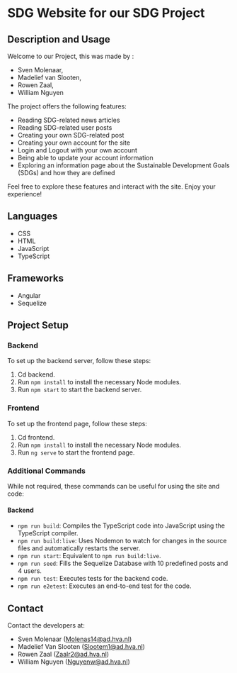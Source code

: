 # SDG Website for our SDG Project

## Description and Usage
Welcome to our Project,
this was made by : 
- Sven Molenaar, 
- Madelief van Slooten, 
- Rowen Zaal, 
- William Nguyen 

The project offers the following features:

- Reading SDG-related news articles
- Reading SDG-related user posts
- Creating your own SDG-related post
- Creating your own account for the site
- Login and Logout with your own account
- Being able to update your account information
- Exploring an information page about the Sustainable Development Goals (SDGs) and how they are defined

Feel free to explore these features and interact with the site. Enjoy your experience!
## Languages
- CSS
- HTML
- JavaScript
- TypeScript

## Frameworks
- Angular
- Sequelize

## Project Setup

### Backend
To set up the backend server, follow these steps:
1. Cd backend.
2. Run `npm install` to install the necessary Node modules.
3. Run `npm start` to start the backend server.

### Frontend
To set up the frontend page, follow these steps:
1. Cd frontend.
2. Run `npm install` to install the necessary Node modules.
3. Run `ng serve` to start the frontend page.

### Additional Commands
While not required, these commands can be useful for using the site and code:

#### Backend
- `npm run build`: Compiles the TypeScript code into JavaScript using the TypeScript compiler.
- `npm run build:live`: Uses Nodemon to watch for changes in the source files and automatically restarts the server.
- `npm run start`: Equivalent to `npm run build:live`.
- `npm run seed`: Fills the Sequelize Database with 10 predefined posts and 4 users.
- `npm run test`: Executes tests for the backend code.
- `npm run e2etest`: Executes an end-to-end test for the code.

## Contact
Contact the developers at:
- Sven Molenaar (Molenas14@ad.hva.nl)
- Madelief Van Slooten (Slootem1@ad.hva.nl)
- Rowen Zaal (Zaalr2@ad.hva.nl)
- William Nguyen (Nguyenw@ad.hva.nl)

